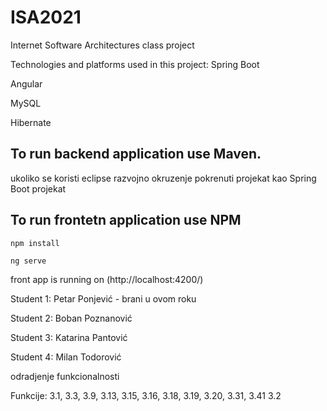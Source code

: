 # ISA2021

Internet Software Architectures class project

Technologies and platforms used in this project: 
Spring Boot

Angular

MySQL

Hibernate


## To run backend application use Maven.

ukoliko se koristi eclipse razvojno okruzenje pokrenuti projekat kao Spring Boot projekat

## To run frontetn application use NPM
```npm install ```

```ng serve```

front app is running on (http://localhost:4200/)


Student 1: Petar Ponjević  - brani u ovom roku

Student 2: Boban Poznanović

Student 3: Katarina Pantović

Student 4: Milan Todorović


odradjenje funkcionalnosti

Funkcije: 3.1, 3.3, 3.9, 3.13, 3.15, 3.16, 3.18, 3.19, 3.20, 3.31, 3.41
          3.2



